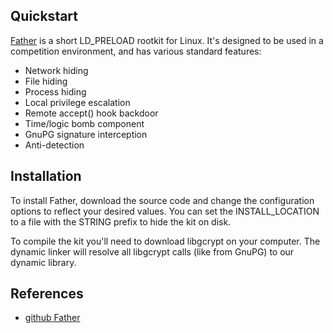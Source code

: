 
## Quickstart

[Father](https://github.com/mav8557/Father) is a short LD_PRELOAD rootkit for Linux. It's designed to be used in a competition environment, and has various standard features:

- Network hiding
- File hiding
- Process hiding
- Local privilege escalation
- Remote accept() hook backdoor
- Time/logic bomb component
- GnuPG signature interception
- Anti-detection

## Installation
To install Father, download the source code and change the configuration options to reflect your desired values. You can set the INSTALL_LOCATION to a file with the STRING prefix to hide the kit on disk.

To compile the kit you'll need to download libgcrypt on your computer. The dynamic linker will resolve all libgcrypt calls (like from GnuPG) to our dynamic library.


## References
- [github Father](https://github.com/mav8557/Father)
 